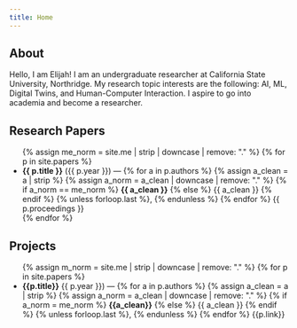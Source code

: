 ```yaml
---
title: Home
---
```


## **About**
Hello, I am Elijah! I am an undergraduate researcher at California State University, Northridge. My research topic interests are the following: AI, ML, Digital Twins, and Human-Computer Interaction. I aspire to go into academia and become a researcher. 

## Research Papers
<ul class="papers">
  {% assign me_norm = site.me | strip | downcase | remove: "." %}
  {% for p in site.papers %}
    <li>
      <strong>{{ p.title }}</strong> ({{ p.year }}) —
      {% for a in p.authors %}
        {% assign a_clean = a | strip %}
        {% assign a_norm  = a_clean | downcase | remove: "." %}
        {% if a_norm == me_norm %}
          <strong>{{ a_clean }}</strong>
        {% else %}
          {{ a_clean }}
        {% endif %}
        {% unless forloop.last %}, {% endunless %}
      {% endfor %}
      {{ p.proceedings }} 
    </li>
  {% endfor %}
</ul>

## Projects
<ul class="projects">
  {% assign m_norm = site.me | strip | downcase | remove: "." %}
  {% for p in site.papers %}
    <li>
      <strong>{{p.title}}</strong> {{ p.year }}) —
      {% for a in p.authors %}
        {% assign a_clean = a | strip %}
        {% assign a_norm = a_clean | downcase | remove: "." %}
        {% if a_norm = me_norm %}
          <strong>{{a_clean}}</strong>
        {% else %}
          {{ a_clean }}
        {% endif %}
        {% unless forloop.last %}, {% endunless %}
      {% endfor %}
      {{p.link}}
    </li>
</ul>

